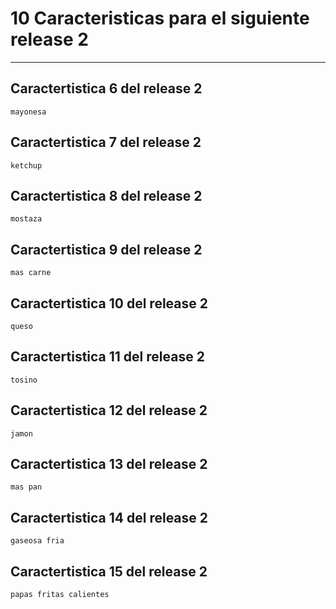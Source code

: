 
# 10 Caracteristicas para el siguiente release 2
---

## Caractertistica 6 del release 2

`mayonesa`

## Caractertistica 7 del release 2

`ketchup`

## Caractertistica 8 del release 2

`mostaza`

## Caractertistica 9 del release 2

`mas carne`

## Caractertistica 10 del release 2

`queso`

## Caractertistica 11 del release 2

`tosino`

## Caractertistica 12 del release 2

`jamon`

## Caractertistica 13 del release 2

`mas pan`

## Caractertistica 14 del release 2

`gaseosa fria`

## Caractertistica 15 del release 2

`papas fritas calientes`
